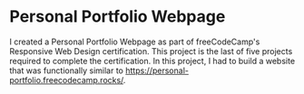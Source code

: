 # Personal Portfolio Webpage
I created a Personal Portfolio Webpage as part of freeCodeCamp's Responsive Web Design certification. This project is the last of five projects required to complete the certification. In this project, I had to build a website that was functionally similar to https://personal-portfolio.freecodecamp.rocks/.
